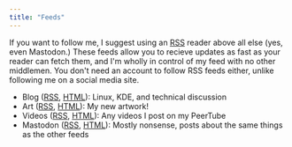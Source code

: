 ```yaml
---
title: "Feeds"
---
```


If you want to follow me, I suggest using an [RSS](https://en.wikipedia.org/wiki/RSS) reader above all else (yes, even Mastodon.) These feeds allow you to recieve updates as fast as your reader can fetch them, and I'm wholly in control of my feed with no other middlemen. You don't need an account to follow RSS feeds either, unlike following me on a social media site.

* Blog ([RSS](/blog/index.xml), [HTML](/blog)): Linux, KDE, and technical discussion
* Art ([RSS](/art/index.xml), [HTML](/art)): My new artwork!
* Videos ([RSS](https://tube.ryne.moe/feeds/videos.xml?videoChannelId=3), [HTML](https://tube.ryne.moe/@redchannel)): Any videos I post on my PeerTube
* Mastodon ([RSS](https://mastodon.art/@redstrate.rss), [HTML](https://mastodon.art/@redstrate)): Mostly nonsense, posts about the same things as the other feeds
